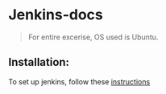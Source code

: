 # Jenkins-docs

> For entire excerise, OS used is Ubuntu.

## Installation:
To set up jenkins, follow these [instructions](https://github.com/vucchaid/Jenkins-docs/blob/main/installation/README.md)
